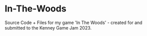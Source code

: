 # In-The-Woods

Source Code + Files for my game 'In The Woods' - created for and submitted to the Kenney Game Jam 2023.

